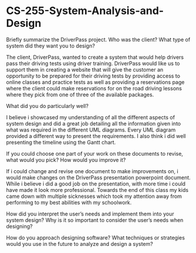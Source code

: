 # CS-255-System-Analysis-and-Design

Briefly summarize the DriverPass project. Who was the client? What type of system did they want you to design?

The client, DriverPass, wanted to create a system that would help drivers pass their driving tests using driver training. DriverPass would like us to support them in creating a website that will give the customer an opportunity to be prepared for their driving tests by providing access to online classes and practice tests as well as providing a reservations page where the client could make reservations for on the road driving lessons where they pick from one of three of the available packages.


What did you do particularly well?

I believe i showcased my understanding of all the different aspects of system design and did a great job detailing all the information given into what was required in the different UML diagrams. Every UML diagram provided a different way to present the requirements. I also think i did well presenting the timeline using the Gantt chart.

If you could choose one part of your work on these documents to revise, what would you pick? How would you improve it?

If i could change and revise one document to make improvements on, i would make changes on the DriverPass presentation powerpoint document. While i believe i did a good job on the presentation, with more time i could have made it look more professional. Towards the end of this class my kids came down with multiple sicknesses which took my attention away from performing to my best abilities with my schoolwork. 

How did you interpret the user’s needs and implement them into your system design? Why is it so important to consider the user’s needs when designing?




How do you approach designing software? What techniques or strategies would you use in the future to analyze and design a system?
